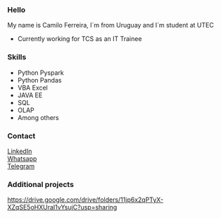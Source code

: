 ### Hello

My name is Camilo Ferreira, I´m from Uruguay and I´m student at UTEC

* Currently working for TCS as an IT Trainee

### Skills
* Python Pyspark
* Python Pandas
* VBA Excel
* JAVA EE
* SQL
* OLAP
* Among others

### Contact
[LinkedIn](https://www.linkedin.com/in/camiloferreirafosalba/)
<br>[Whatsapp](https://api.whatsapp.com/send?phone=59896249788)
<br><a href="https://telegram.me/camiloferreira89">Telegram</a>

### Additional projects
https://drive.google.com/drive/folders/11jp6x2qPTyX-XZqSE5oHXUraI1vYsujC?usp=sharing
